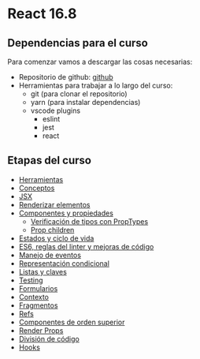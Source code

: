 # React 16.8

## Dependencias para el curso
Para comenzar vamos a descargar las cosas necesarias:
- Repositorio de github: [github](https://github.com/FedeG/react-workshop-16-8)
- Herramientas para trabajar a lo largo del curso:
  - git (para clonar el repositorio)
  - yarn (para instalar dependencias)
  - vscode plugins
    - eslint
    - jest
    - react

## Etapas del curso
- [Herramientas](https://fedeg.github.io/react-workshop-16-8/#/react/tools.md)
- [Conceptos](https://fedeg.github.io/react-workshop-16-8/#/react/overview.md)
- [JSX](https://fedeg.github.io/react-workshop-16-8/#/react/jsx.md)
- [Renderizar elementos](https://fedeg.github.io/react-workshop-16-8/#/react/rendering_element.md)
- [Componentes y propiedades](https://fedeg.github.io/react-workshop-16-8/#/react/components_and_props.md)
  - [Verificación de tipos con PropTypes](https://fedeg.github.io/react-workshop-16-8/#/react/typechecking_with_proptypes.md)
  - [Prop children](https://fedeg.github.io/react-workshop-16-8/#/react/react_this_props_children.md)
- [Estados y ciclo de vida](https://fedeg.github.io/react-workshop-16-8/#/react/state_and_lifecycle.md)
- [ES6, reglas del linter y mejoras de código](https://fedeg.github.io/react-workshop-16-8/#/react/sugar_syntax.md)
- [Manejo de eventos](https://fedeg.github.io/react-workshop-16-8/#/react/handling_events.md)
- [Representación condicional](https://fedeg.github.io/react-workshop-16-8/#/react/conditional_rendering.md)
- [Listas y claves](https://fedeg.github.io/react-workshop-16-8/#/react/lists_and_keys.md)
- [Testing](https://fedeg.github.io/react-workshop-16-8/#/https://jestjs.io/docs/es-ES/tutorial-react)
- [Formularios](https://fedeg.github.io/react-workshop-16-8/#/react/forms.md)
- [Contexto](https://fedeg.github.io/react-workshop-16-8/#/react/context.md)
- [Fragmentos](https://fedeg.github.io/react-workshop-16-8/#/react/fragments.md)
- [Refs](https://fedeg.github.io/react-workshop-16-8/#/react/refs.md)
- [Componentes de orden superior](https://fedeg.github.io/react-workshop-16-8/#/react/higher_order_components.md)
- [Render Props](https://fedeg.github.io/react-workshop-16-8/#/react/render-props.md)
- [División de código](https://fedeg.github.io/react-workshop-16-8/#/react/code_splitting.md)
- [Hooks](https://fedeg.github.io/react-workshop-16-8/#/react/hooks.md)
